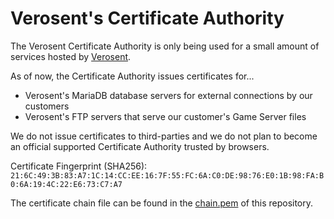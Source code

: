 # Verosent's Certificate Authority
The Verosent Certificate Authority is only being used for a small amount of services hosted by [Verosent](https://www.verosent.com).

As of now, the Certificate Authority issues certificates for...

* Verosent's MariaDB database servers for external connections by our customers
* Verosent's FTP servers that serve our customer's Game Server files

We do not issue certificates to third-parties and we do not plan to become an official supported Certificate Authority trusted by browsers.

Certificate Fingerprint (SHA256): `21:6C:49:3B:83:A7:1C:14:CC:EE:16:7F:55:FC:6A:C0:DE:98:76:E0:1B:98:FA:B0:6A:19:4C:22:E6:73:C7:A7`

The certificate chain file can be found in the [chain.pem](https://raw.githubusercontent.com/verosent/certificate-authority/main/chain.pem) of this repository.
